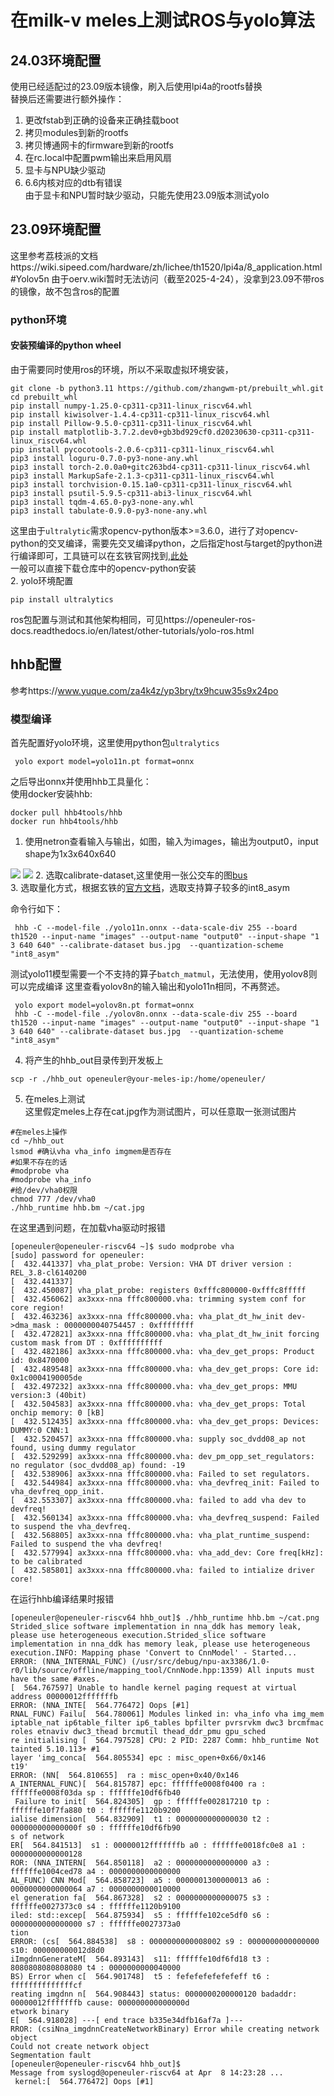 # 在milk-v meles上测试ROS与yolo算法
## 24.03环境配置
使用已经适配过的23.09版本镜像，刷入后使用lpi4a的rootfs替换  
替换后还需要进行额外操作：
1. 更改fstab到正确的设备来正确挂载boot
2. 拷贝modules到新的rootfs
3. 拷贝博通网卡的firmware到新的rootfs
4. 在rc.local中配置pwm输出来启用风扇
5. 显卡与NPU缺少驱动
6. 6.6内核对应的dtb有错误  
由于显卡和NPU暂时缺少驱动，只能先使用23.09版本测试yolo
## 23.09环境配置
这里参考荔枝派的文档https://wiki.sipeed.com/hardware/zh/lichee/th1520/lpi4a/8_application.html#Yolov5n
由于oerv.wiki暂时无法访问（截至2025-4-24），没拿到23.09不带ros的镜像，故不包含ros的配置
### python环境
#### 安装预编译的python wheel
由于需要同时使用ros的环境，所以不采取虚拟环境安装，
```shell
git clone -b python3.11 https://github.com/zhangwm-pt/prebuilt_whl.git
cd prebuilt_whl
pip install numpy-1.25.0-cp311-cp311-linux_riscv64.whl
pip install kiwisolver-1.4.4-cp311-cp311-linux_riscv64.whl
pip install Pillow-9.5.0-cp311-cp311-linux_riscv64.whl
pip install matplotlib-3.7.2.dev0+gb3bd929cf0.d20230630-cp311-cp311-linux_riscv64.whl
pip install pycocotools-2.0.6-cp311-cp311-linux_riscv64.whl
pip3 install loguru-0.7.0-py3-none-any.whl
pip3 install torch-2.0.0a0+gitc263bd4-cp311-cp311-linux_riscv64.whl
pip3 install MarkupSafe-2.1.3-cp311-cp311-linux_riscv64.whl
pip3 install torchvision-0.15.1a0-cp311-cp311-linux_riscv64.whl
pip3 install psutil-5.9.5-cp311-abi3-linux_riscv64.whl
pip3 install tqdm-4.65.0-py3-none-any.whl
pip3 install tabulate-0.9.0-py3-none-any.whl
```
这里由于`ultralytic`需求opencv-python版本>=3.6.0，进行了对opencv-python的交叉编译，需要先交叉编译python，之后指定host与target的python进行编译即可，工具链可以在玄铁官网找到,[此处](https://www.xrvm.cn/community/download)  
一般可以直接下载仓库中的opencv-python安装  
2. yolo环境配置
```shell
pip install ultralytics
```

ros包配置与测试和其他架构相同，可见https://openeuler-ros-docs.readthedocs.io/en/latest/other-tutorials/yolo-ros.html


## hhb配置
参考https://www.yuque.com/za4k4z/yp3bry/tx9hcuw35s9x24po
### 模型编译
首先配置好yolo环境，这里使用python包`ultralytics`  
```
 yolo export model=yolo11n.pt format=onnx
```
之后导出onnx并使用hhb工具量化：  
使用docker安装hhb:
```
docker pull hhb4tools/hhb
docker run hhb4tools/hhb
```

1. 使用netron查看输入与输出，如图，输入为images，输出为output0，input shape为1x3x640x640

![](image-1.png)
![](image-2.png)
2. 选取calibrate-dataset,这里使用一张公交车的图[bus](bus.jpg)  
3. 选取量化方式，根据玄铁的[官方文档](https://www.xrvm.cn/document?temp=supported-by-platform-operators&slug=hhb)，选取支持算子较多的int8_asym

命令行如下：
```
 hhb -C --model-file ./yolo11n.onnx --data-scale-div 255 --board th1520 --input-name "images" --output-name "output0" --input-shape "1 3 640 640" --calibrate-dataset bus.jpg  --quantization-scheme "int8_asym"
```
测试yolo11模型需要一个不支持的算子`batch_matmul`，无法使用，使用yolov8则可以完成编译
这里查看yolov8n的输入输出和yolo11n相同，不再赘述。
```
 yolo export model=yolov8n.pt format=onnx
 hhb -C --model-file ./yolov8n.onnx --data-scale-div 255 --board th1520 --input-name "images" --output-name "output0" --input-shape "1 3 640 640" --calibrate-dataset bus.jpg  --quantization-scheme "int8_asym"
```
4. 将产生的hhb_out目录传到开发板上
```
scp -r ./hhb_out openeuler@your-meles-ip:/home/openeuler/
```

5. 在meles上测试  
这里假定meles上存在cat.jpg作为测试图片，可以任意取一张测试图片
```shell
#在meles上操作
cd ~/hhb_out
lsmod #确认vha vha_info imgmem是否存在
#如果不存在的话
#modprobe vha
#modprobe vha_info
#给/dev/vha0权限
chmod 777 /dev/vha0
./hhb_runtime hhb.bm ~/cat.jpg
```

在这里遇到问题，在加载vha驱动时报错
```log
[openeuler@openeuler-riscv64 ~]$ sudo modprobe vha
[sudo] password for openeuler:
[  432.441337] vha_plat_probe: Version: VHA DT driver version : REL_3.8-cl6140200
[  432.441337]
[  432.450087] vha_plat_probe: registers 0xfffc800000-0xfffc8fffff
[  432.456062] ax3xxx-nna fffc800000.vha: trimming system conf for core region!
[  432.463236] ax3xxx-nna fffc800000.vha: vha_plat_dt_hw_init dev->dma_mask : 0000000040754457 : 0xffffffff
[  432.472821] ax3xxx-nna fffc800000.vha: vha_plat_dt_hw_init forcing custom mask from DT : 0xffffffffff
[  432.482186] ax3xxx-nna fffc800000.vha: vha_dev_get_props: Product id: 0x8470000
[  432.489548] ax3xxx-nna fffc800000.vha: vha_dev_get_props: Core id: 0x1c0004190005de
[  432.497232] ax3xxx-nna fffc800000.vha: vha_dev_get_props: MMU version:3 (40bit)
[  432.504583] ax3xxx-nna fffc800000.vha: vha_dev_get_props: Total onchip memory: 0 [kB]
[  432.512435] ax3xxx-nna fffc800000.vha: vha_dev_get_props: Devices: DUMMY:0 CNN:1
[  432.520457] ax3xxx-nna fffc800000.vha: supply soc_dvdd08_ap not found, using dummy regulator
[  432.529299] ax3xxx-nna fffc800000.vha: dev_pm_opp_set_regulators: no regulator (soc_dvdd08_ap) found: -19
[  432.538906] ax3xxx-nna fffc800000.vha: Failed to set regulators.
[  432.544984] ax3xxx-nna fffc800000.vha: vha_devfreq_init: Failed to vha_devfreq_opp_init.
[  432.553307] ax3xxx-nna fffc800000.vha: failed to add vha dev to devfreq!
[  432.560134] ax3xxx-nna fffc800000.vha: vha_devfreq_suspend: Failed to suspend the vha_devfreq.
[  432.568805] ax3xxx-nna fffc800000.vha: vha_plat_runtime_suspend: Failed to suspend the vha devfreq!
[  432.577994] ax3xxx-nna fffc800000.vha: vha_add_dev: Core freq[kHz]: to be calibrated
[  432.585801] ax3xxx-nna fffc800000.vha: failed to intialize driver core!
```
在运行hhb编译结果时报错
```log
[openeuler@openeuler-riscv64 hhb_out]$ ./hhb_runtime hhb.bm ~/cat.png
Strided_slice software implementation in nna_ddk has memory leak, please use heterogeneous execution.Strided_slice software implementation in nna_ddk has memory leak, please use heterogeneous execution.INFO: Mapping phase 'Convert to CnnModel' - Started...
ERROR: (NNA_INTERNAL_FUNC) (/usr/src/debug/npu-ax3386/1.0-r0/lib/source/offline/mapping_tool/CnnNode.hpp:1359) All inputs must have the same #axes.
[  564.767597] Unable to handle kernel paging request at virtual address 00000012fffffffb
ERROR: (NNA_INTE[  564.776472] Oops [#1]
RNAL_FUNC) Failu[  564.780061] Modules linked in: vha_info vha img_mem iptable_nat ip6table_filter ip6_tables bpfilter pvrsrvkm dwc3 brcmfmac roles etnaviv dwc3_thead brcmutil thead_ddr_pmu gpu_sched
re initialising [  564.797528] CPU: 2 PID: 2287 Comm: hhb_runtime Not tainted 5.10.113+ #1
layer 'img_conca[  564.805534] epc : misc_open+0x66/0x146
t19'
ERROR: (NN[  564.810655]  ra : misc_open+0x40/0x146
A_INTERNAL_FUNC)[  564.815787] epc: ffffffe0008f0400 ra : ffffffe0008f03da sp : ffffffe10df6fb40
 Failure to init[  564.824305]  gp : ffffffe002817210 tp : ffffffe10f7fa880 t0 : ffffffe1120b9200
ialise dimension[  564.832909]  t1 : 0000000000000030 t2 : 000000000000000f s0 : ffffffe10df6fb90
s of network
ER[  564.841513]  s1 : 00000012fffffffb a0 : ffffffe0018fc0e8 a1 : 0000000000000128
ROR: (NNA_INTERN[  564.850118]  a2 : 0000000000000000 a3 : ffffffe1004ced78 a4 : 0000000000000000
AL_FUNC) CNN Mod[  564.858723]  a5 : 0000001300000013 a6 : 0000000000000064 a7 : 0000000000010000
el generation fa[  564.867328]  s2 : 0000000000000075 s3 : ffffffe0027373c0 s4 : ffffffe1120b9100
iled: std::excep[  564.875934]  s5 : ffffffe102ce5df0 s6 : 0000000000000000 s7 : ffffffe0027373a0
tion
ERROR: (cs[  564.884538]  s8 : 0000000000008002 s9 : 0000000000000000 s10: 000000000012d8d0
iImgdnnGenerateM[  564.893143]  s11: ffffffe10df6fd18 t3 : 8080808080808080 t4 : 0000000000040000
BS) Error when c[  564.901748]  t5 : fefefefefefefeff t6 : ffffffffffffffcf
reating imgdnn n[  564.908443] status: 0000000200000120 badaddr: 00000012fffffffb cause: 000000000000000d
etwork binary
E[  564.918028] ---[ end trace b335e34dfb16af7a ]---
RROR: (csiNna_imgdnnCreateNetworkBinary) Error while creating network object
Could not create network object
Segmentation fault
[openeuler@openeuler-riscv64 hhb_out]$
Message from syslogd@openeuler-riscv64 at Apr  8 14:23:28 ...
 kernel:[  564.776472] Oops [#1]

```